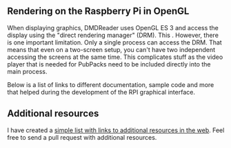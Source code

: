 ## Rendering on the Raspberry Pi in OpenGL

When displaying graphics, DMDReader uses OpenGL ES 3 and access the display using the "direct rendering manager" (DRM). This . However, there is one important limitation. Only a single 
process can access the DRM. That means that even on a two-screen setup, you can't have two independent accessing the screens at the same time. 
This complicates stuff as the video player that is needed for PubPacks need to be included directly into the main process.

Below is a list of links to different documentation, sample code and more that helped during the development of the RPI graphical interface.

## Additional resources

I have created a [simple list with links to additional resources in the web](links.md). Feel free to send a pull request with additional resources.
